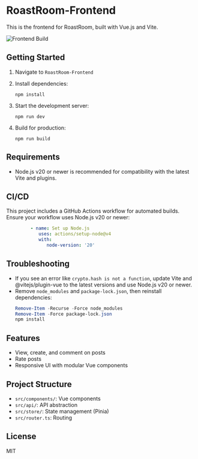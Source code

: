 # RoastRoom-Frontend

This is the frontend for RoastRoom, built with Vue.js and Vite.

![Frontend Build](https://github.com/LzrBear/RoastRoom-Frontend/actions/workflows/frontend-build.yml/badge.svg?branch=master)

## Getting Started

1. Navigate to `RoastRoom-Frontend`
2. Install dependencies:
   ```shell
   npm install
   ```
3. Start the development server:
   ```shell
   npm run dev
   ```

4. Build for production:
    ```shell
    npm run build
    ```

## Requirements
- Node.js v20 or newer is recommended for compatibility with the latest Vite and plugins.

## CI/CD
This project includes a GitHub Actions workflow for automated builds. Ensure your workflow uses Node.js v20 or newer:
```yaml
         - name: Set up Node.js
            uses: actions/setup-node@v4
            with:
               node-version: '20'
```

## Troubleshooting
- If you see an error like `crypto.hash is not a function`, update Vite and @vitejs/plugin-vue to the latest versions and use Node.js v20 or newer.
- Remove `node_modules` and `package-lock.json`, then reinstall dependencies:
   ```powershell
   Remove-Item -Recurse -Force node_modules
   Remove-Item -Force package-lock.json
   npm install
   ```

## Features
- View, create, and comment on posts
- Rate posts
- Responsive UI with modular Vue components

## Project Structure
- `src/components/`: Vue components
- `src/api/`: API abstraction
- `src/store/`: State management (Pinia)
- `src/router.ts`: Routing

## License
MIT
